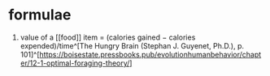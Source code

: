 # formulae
1. value of a [[food]] item = (calories gained − calories expended)/time^[The Hungry Brain (Stephan J. Guyenet, Ph.D.), p. 101]^[https://boisestate.pressbooks.pub/evolutionhumanbehavior/chapter/12-1-optimal-foraging-theory/]